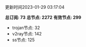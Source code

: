 更新时间2023-01-29 03:17:04

**总订阅: 73**
**总节点: 2272**
**有效节点: 299**
- trojan节点: 32
- v2ray节点: 142
- ss节点: 125
